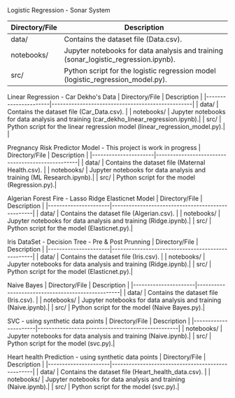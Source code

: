 
 Logistic Regression - Sonar System

| Directory/File       | Description                                      |
|----------------------|--------------------------------------------------|
| data/                | Contains the dataset file (Data.csv).     |
| notebooks/           | Jupyter notebooks for data analysis and training (sonar_logistic_regression.ipynb).|
| src/                 | Python script for the logistic regression model (logistic_regression_model.py).|



Linear Regression  -  Car Dekho's Data
| Directory/File       | Description                                      |
|----------------------|--------------------------------------------------|
| data/                | Contains the dataset file (Car_Data.csv).        |
| notebooks/           | Jupyter notebooks for data analysis and training (car_dekho_linear_regression.ipynb).|
| src/                 | Python script for the linear regression model (linear_regression_model.py).|                          |



Pregnancy Risk Predictor Model - This project is work in progress 
| Directory/File       | Description                                      |
|----------------------|--------------------------------------------------|
| data/                | Contains the dataset file (Maternal Health.csv).        |
| notebooks/           | Jupyter notebooks for data analysis and training (ML Research.ipynb).|
| src/                 | Python script for the  model (Regression.py).|     


Algerian Forest Fire - Lasso Ridge Elasticnet Model
| Directory/File       | Description                                      |
|----------------------|--------------------------------------------------|
| data/                | Contains the dataset file (Algerian.csv).        |
| notebooks/           | Jupyter notebooks for data analysis and training (Ridge.ipynb).|
| src/                 | Python script for the  model (Elasticnet.py).|     


Iris DataSet - Decision Tree - Pre & Post Prunning
| Directory/File       | Description                                      |
|----------------------|--------------------------------------------------|
| data/                | Contains the dataset file (Iris.csv).        |
| notebooks/           | Jupyter notebooks for data analysis and training (Ridge.ipynb).|
| src/                 | Python script for the  model (Elasticnet.py).|     


Naive Bayes 
| Directory/File       | Description                                      |
|----------------------|--------------------------------------------------|
| data/                | Contains the dataset file (Iris.csv).        |
| notebooks/           | Jupyter notebooks for data analysis and training (Naive.ipynb).|
| src/                 | Python script for the  model (Naive Bayes.py).|     


SVC - using synthetic data points
| Directory/File       | Description                                      |
|----------------------|--------------------------------------------------|
| notebooks/           | Jupyter notebooks for data analysis and training (Naive.ipynb).|
| src/                 | Python script for the  model (svc.py).|     


Heart health Prediction - using synthetic data points
| Directory/File       | Description                                      |
|----------------------|--------------------------------------------------|
| data/                | Contains the dataset file (Heart_health_data.csv).        |
| notebooks/           | Jupyter notebooks for data analysis and training (Naive.ipynb).|
| src/                 | Python script for the  model (svc.py).|     

